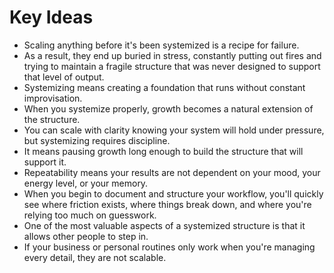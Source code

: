 # Key Ideas

- Scaling anything before it's been systemized is a recipe for failure.
- As a result, they end up buried in stress, constantly putting out fires and trying to maintain a fragile structure that was never designed to support that level of output.
- Systemizing means creating a foundation that runs without constant improvisation.
- When you systemize properly, growth becomes a natural extension of the structure.
- You can scale with clarity knowing your system will hold under pressure, but systemizing requires discipline.
- It means pausing growth long enough to build the structure that will support it.
- Repeatability means your results are not dependent on your mood, your energy level, or your memory.
- When you begin to document and structure your workflow, you'll quickly see where friction exists, where things break down, and where you're relying too much on guesswork.
- One of the most valuable aspects of a systemized structure is that it allows other people to step in.
- If your business or personal routines only work when you're managing every detail, they are not scalable.

